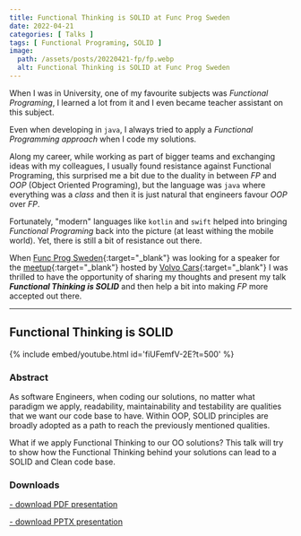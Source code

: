 ```yaml
---
title: Functional Thinking is SOLID at Func Prog Sweden
date: 2022-04-21
categories: [ Talks ]
tags: [ Functional Programing, SOLID ]
image:
  path: /assets/posts/20220421-fp/fp.webp
  alt: Functional Thinking is SOLID at Func Prog Sweden
---
```


When I was in University, one of my favourite subjects was _Functional Programing_, I learned a lot from it and I even 
became teacher assistant on this subject. 

Even when developing in `java`, I always tried to apply a _Functional Programming approach_ when I code my solutions. 

Along my career, while working as part of bigger teams and exchanging ideas with my colleagues, I usually found 
resistance against Functional Programing, this surprised me a bit due to the duality in between _FP_ and
_OOP_ (Object Oriented Programing), but the language was `java` where everything was a _class_ and then it is just
natural that engineers favour _OOP_ over _FP_.

Fortunately, "modern" languages like `kotlin` and `swift` helped into bringing _Functional Programing_ back into the 
picture (at least withing the mobile world). Yet, there is still a bit of resistance out there.

When [Func Prog Sweden](https://www.meetup.com/Func-Prog-Sweden/){:target="_blank"} was looking for a speaker for the 
[meetup](https://www.meetup.com/Func-Prog-Sweden/events/284546377/){:target="_blank"} hosted by 
[Volvo Cars](https://www.volvocars.com/){:target="_blank"} I was thrilled to have the opportunity of sharing my thoughts 
and present my talk _**Functional Thinking is SOLID**_ and then help a bit into making _FP_ more accepted out there.

---

## Functional Thinking is SOLID

{% include embed/youtube.html id='fiUFemfV-2E?t=500' %}

### Abstract

As software Engineers, when coding our solutions, no matter what paradigm we apply, readability, maintainability and
testability are qualities that we want our code base to have.
Within OOP, SOLID principles are broadly adopted as a path to reach the previously mentioned qualities.

What if we apply Functional Thinking to our OO solutions? This talk will try to show how the Functional Thinking behind
your solutions can lead to a SOLID and Clean code base.

### <i class="fa-solid fa-download"></i> Downloads

<a
href="/assets/posts/20220421-fp/fp%20-%20Functional%20Thinking%20is%20SOLID.pdf"
title="Download Functional Thinking is SOLID.pdf"
download="[dekoupled][Chiaradia Juan][fp] Functional Thinking is SOLID.pdf">
 <i class="fa-solid fa-download"></i> - download PDF presentation <i class="fa-solid fa-file-pdf"></i>
</a>

<a
  href="/assets/posts/20220421-fp/fp - Functional Thinking is SOLID.pptx"
  title="Download Functional Thinking is SOLID.pptx"
  download="[dekoupled][Chiaradia Juan][fp] Functional Thinking is SOLID.pptx">
  <i class="fa-solid fa-download"></i> - download PPTX presentation <i class="fa-solid fa-file-powerpoint"></i>
</a>


